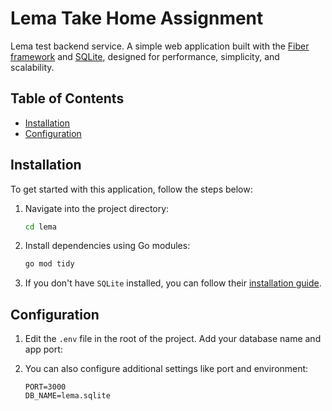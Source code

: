 # Lema Take Home Assignment

Lema test backend service.
A simple web application built with the [Fiber framework](https://github.com/gofiber/fiber) and [SQLite](https://www.sqlite.org/), designed for performance, simplicity, and scalability.

## Table of Contents
- [Installation](#installation)
- [Configuration](#configuration)

## Installation

To get started with this application, follow the steps below:

1. Navigate into the project directory:
    ```bash
    cd lema
    ```

2. Install dependencies using Go modules:
    ```bash
    go mod tidy
    ```

3. If you don't have `SQLite` installed, you can follow their [installation guide](https://www.sqlite.org/download.html).

## Configuration

1. Edit the `.env` file in the root of the project. Add your database name and app port:


2. You can also configure additional settings like port and environment:

    ```plaintext
    PORT=3000
    DB_NAME=lema.sqlite
    ```


